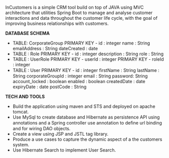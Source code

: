 InCustomers is a simple CRM tool build on top of JAVA using MVC architecture that utilities Spring Boot to manage and analyse customer interactions and data throughout the customer life cycle, with the goal of improving business relationships with customers.

**DATABASE SCHEMA**

- TABLE: CorporateGroup PRIMARY KEY  - id  : integer name   : String emailAddress : String  dateCreated : date 
- TABLE : Role PRIMARY KEY  - id  : integer description : String  role : String  
- TABLE : UserRole PRIMARY KEY  - userId  : integer PRIMARY KEY  - roleId  : integer 
- TABLE : User PRIMARY KEY  - id  : integer ﬁrstName : String lastName : String  corporateGroupId : integer email : String password: String account_locked : boolean enabled : boolean createdDate : date expiryDate : date postCode : String

**TECH AND TOOLS**

- Build the application using maven and STS and deployed on apache tomcat. 
- Use MySql to create database and Hibernate as persistence API using annotations and a Spring controller use annotation to deﬁne url binding and for wiring DAO objects.
- Create a view using JSP and JSTL tag library.
- Produce a use cases to capture the dynamic aspect of a the customers system.
- Use Hibernate Search to implement User Search. 

